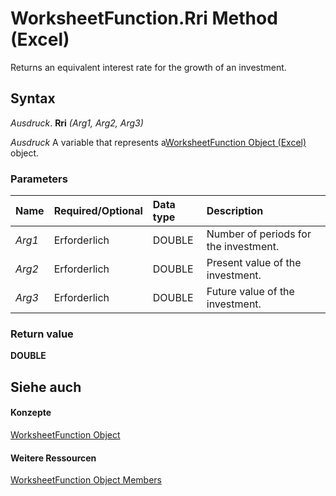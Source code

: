 
# WorksheetFunction.Rri Method (Excel)

Returns an equivalent interest rate for the growth of an investment.


## Syntax

 _Ausdruck_. **Rri** _(Arg1,_ _Arg2,_ _Arg3)_

 _Ausdruck_ A variable that represents a[WorksheetFunction Object (Excel)](7b1d5639-363d-632c-2cf0-2232562646b6.md) object.


### Parameters



|**Name**|**Required/Optional**|**Data type**|**Description**|
|:-----|:-----|:-----|:-----|
| _Arg1_|Erforderlich|DOUBLE|Number of periods for the investment.|
| _Arg2_|Erforderlich|DOUBLE|Present value of the investment.|
| _Arg3_|Erforderlich|DOUBLE|Future value of the investment.|

### Return value

 **DOUBLE**


## Siehe auch


#### Konzepte


[WorksheetFunction Object](7b1d5639-363d-632c-2cf0-2232562646b6.md)
#### Weitere Ressourcen


[WorksheetFunction Object Members](http://msdn.microsoft.com/library/6811ca87-4b53-0bff-88c9-30bf7497879a%28Office.15%29.aspx)